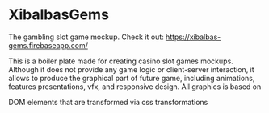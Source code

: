 # XibalbasGems
The gambling slot game mockup.
Check it out: https://xibalbas-gems.firebaseapp.com/

This is a boiler plate made for creating casino slot games mockups. Although it does not provide any game logic or client-server interaction, it allows to produce
the graphical part of future game, including animations, features presentations, vfx, and responsive design. All graphics is based on <div> DOM elements that are transformed
via css transformations

